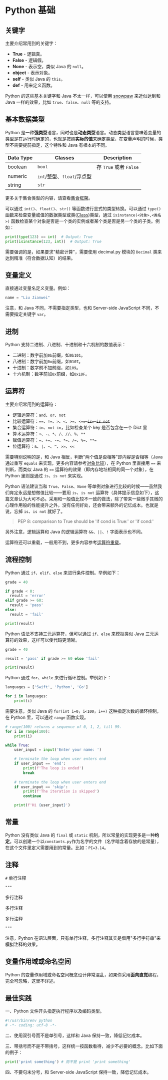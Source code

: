 # Python 基础

## 关键字

主要介绍常用到的关键字：

+ **True** - 逻辑真。
+ **False** - 逻辑假。
+ **None** - 表示空，类似 Java 的 `null`。
+ **object** - 表示对象。
+ **self** - 类似 Java 的 `this`。
+ **def** - 用来定义函数。

Python 的这些基本关键字和 Java 不太一样，可以使用 [snowpaw](https://pypi.org/project/snowpaw) 来近似达到和 Java 一样的效果，比如 `true`、`false`、`null` 等的支持。

## 基本数据类型

Python 是一种**强类型**语言，同时也是**动态类型**语言。动态类型语言意味着变量的类型是在运行时确定的，也就是按照**实际的值**来确定类型，在变量声明的时候，类型不需要提前指定，这个特性和 Java 有根本的不同。

|Data Type|Classes |Description|
|---------|------------|---------------------------|
|boolean  |`bool`        |存 `True` 或者 `False`      |
|numeric  |`int`/整型、`float`/浮点型  |                |
|string   |`str `        |                           |

更多关于集合类型的内容，请查看[集合框架](Collection.md)。

可以通过 `int()`、`float()`、`str()` 等函数进行显式的类型转换。可以通过 `type()` 函数来检查变量或值的数据类型或类([Class](Class.md))类型，通过 `isinstance(<对象>,<类名>)` 函数检查某个对象是否是一个类的实例或者某个类是否是另一个类的子类。例如：

```python
print(type(123) == int)  # Output: True
print(isinstance(123, int))  # Output: True
```

需要强调的是，如果要求"精密计算"，需要使用 decimal.py 模块的 `Decimal` 类来达到精准（符合数据认知）的结果。

## 变量定义

直接通过变量名定义变量。例如：

```python
name = "Liu Jianwei"
```

注意，和 Java 不同，不需要指定类型，也和 Server-side JavaScript 不同，不需要指定关键字 `var`。

## 进制

Python 支持二进制、八进制、十进制和十六机制的数值表示：

+ 二进制：数字前加`0b`前缀，如`0b101`。
+ 八进制：数字前加`0o`前缀，如`0107`。
+ 十进制：数字前不加前缀，如`109`。
+ 十六机制：数字前加`0x`前缀，如`0x10F`。

## 运算符

主要介绍常用到的运算符：

+ 逻辑运算符：`and`、`or`、`not`
+ 比较运算符：`==`、`!=`、`>`、`<`、`>=`、`<=`~~、`is`、`is not`~~
+ 集合运算符：`in`、`not in`，比如检查某个 key 是否包含在一个 Dict 里
+ 算术运算符：`+`、`-`、`*`、`/`、`//`、`%`、`**`
+ 赋值运算符：`=`、`+=`、`-=`、`*=`、`/=`、`%=`、`**=`
+ 位运算符：`&`、`|`、`~`、`^`、`>>`、`<<`

需要特别说明的是，和 Java 相反，判断"两个值是否相等"即内容是否相等（Java 通过重写 `equals` 来实现，更多内容请参考[对象比较](../JavaSE/Java/ObjectComparison.md)），在 Python 里直接用 `==` 来判断，而类似 Java 的 `==` 运算符的效果（即内存地址相同的同一个对象），在 Python 里则是通过 `is`、`is not` 来实现。

Python 语法建议当和 `True`、`False`、`None` 等单例对象进行比较的时候——虽然我们肯定永远是想做值比较——要用 `is`、`is not` 运算符（具体提示信息如下），这篇文章认为大可不必。采用和一般值比较不一致的做法，除了带来一些微乎其微的心理作用般的性能提升之外，没有任何好处，还会带来额外的记忆成本。也就是说，忘掉 `is`、`is not` 就好了。

> PEP 8: comparison to True should be 'if cond is True:' or 'if cond:'

另外注意，逻辑运算和 Java 的逻辑运算符 `&&`、`||`、`!` 字面表示也不同。

运算符还可以重载，一般用不到，更多内容参考[运算符重载](https://www.programiz.com/python-programming/operator-overloading)。

## 流程控制

Python 通过 `if`、`elif`、`else` 来进行条件控制。举例如下：

```python
grade = 40

if grade < 0:
  result = 'error'
elif grade >= 60:
  result = 'pass' 
else:
  result = 'fail'

print(result)
```

Python 语法不支持三元运算符，但可以通过 `if`、`else` 来模拟类似 Java 三元运算符的效果，这样可以使代码更清晰。

```python
grade = 40

result = 'pass' if grade >= 60 else 'fail'

print(result)
```

Python 通过 `for`、`while` 来进行循环控制。举例如下：

```python
languages = ['Swift', 'Python', 'Go']

for i in languages:
    print(i)
```

需要注意，类似 Java 的 `for(int i=0; i<100; i++)` 这种指定次数的循环控制，在 Python 里，可以通过 `range` 函数实现。

```python
# range(100) returns a sequence of 0, 1, 2, till 99.
for i in range(100):
    print(i)
```

```python
while True:
    user_input = input('Enter your name: ')

    # terminate the loop when user enters end
    if user_input == 'end':
        print(f'The loop is ended')
        break
        
    # terminate the loop when user enters end
    if user_input == 'skip':
        print(f'The iteration is skipped')
        continue

    print(f'Hi {user_input}')
```

## 常量

Python 没有类似 Java 的 `final` 或 `static` 机制，所以常量的实现更多是一种**约定**。可以创建一个以`constants.py`作为名字的文件（名字暗含着存放的是常量），在这个文件里定义需要用到的常量。比如：`PI=3.14`。

## 注释

`#` 单行注释

`"""`

多行注释

多行注释

多行注释

`"""`

注意，Python 在语法层面，只有单行注释，多行注释其实是借用"多行字符串"来模拟注释的效果。

## 变量作用域或命名空间

Python 的变量作用域或命名空间概念设计非常混乱，如果你采用**面向直觉**编程，完全可忽略，这里不详述。

## 最佳实践

一、Python 文件开头指定执行程序以及编码类型。

```python
#!/usr/bin/env python
# -*- coding: utf-8 -*-
```

二、使用双引号而不是单引号，这样和 Java 保持一致，降低记忆成本。

三、带括号而不是不带括号，这样统一按函数看待，减少不必要的概念。比如下面的例子：

```python
print('print something') # 而不是 print 'print something'
```

四、不要句末分号，和 Server-side JavaScript 保持一致，降低记忆成本。
